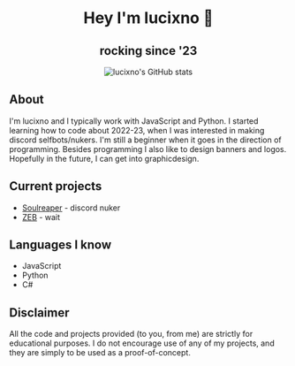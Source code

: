 <div align="center">

# Hey I'm lucixno 👋
## rocking since '23

![lucixno's GitHub stats](https://github-readme-stats-git-masterrstaa-rickstaa.vercel.app/api?username=lucixno&show_icons=true&theme=radical)

 </div>
 
## About
I'm lucixno and I typically work with JavaScript and Python. I started learning how to code about 2022-23, when I was interested in making discord selfbots/nukers. I'm still a beginner when it goes in the direction of programming. Besides programming I also like to design banners and logos. Hopefully in the future, I can get into graphicdesign.

## Current projects
* [Soulreaper](https://github.com/lucixno/soulreaper-v2) - discord nuker
* [ZEB](https://github.com/lucixno/zeb) - wait 

## Languages I know
* JavaScript
* Python
* C#

## Disclaimer
All the code and projects provided (to you, from me) are strictly for educational purposes. I do not encourage use of any of my projects, and they are simply to be used as a proof-of-concept.
